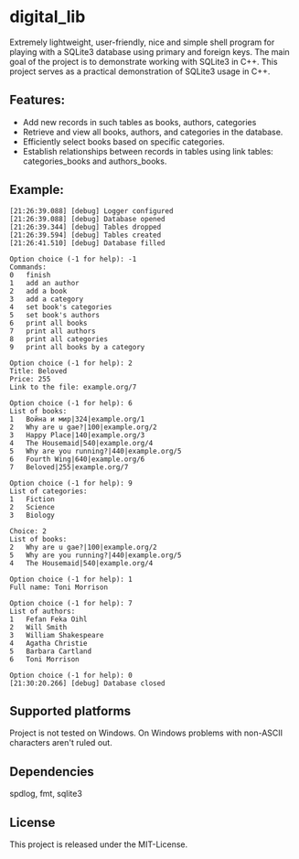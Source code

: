 # digital_lib
Extremely lightweight, user-friendly, nice and simple shell program for playing with a SQLite3 database using primary and foreign keys. 
The main goal of the project is to demonstrate working with SQLite3 in C++.
This project serves as a practical demonstration of SQLite3 usage in C++.


## Features: 
- Add new records in such tables as books, authors, categories
- Retrieve and view all books, authors, and categories in the database.
- Efficiently select books based on specific categories.
- Establish relationships between records in tables using link tables: categories_books and authors_books.


## Example:
```
[21:26:39.088] [debug] Logger configured
[21:26:39.088] [debug] Database opened
[21:26:39.344] [debug] Tables dropped
[21:26:39.594] [debug] Tables created
[21:26:41.510] [debug] Database filled

Option choice (-1 for help): -1
Commands:
0   finish
1   add an author
2   add a book
3   add a category
4   set book's categories
5   set book's authors
6   print all books
7   print all authors
8   print all categories
9   print all books by a category

Option choice (-1 for help): 2
Title: Beloved
Price: 255
Link to the file: example.org/7

Option choice (-1 for help): 6
List of books:
1   Война и мир|324|example.org/1
2   Why are u gae?|100|example.org/2
3   Happy Place|140|example.org/3
4   The Housemaid|540|example.org/4
5   Why are you running?|440|example.org/5
6   Fourth Wing|640|example.org/6
7   Beloved|255|example.org/7

Option choice (-1 for help): 9
List of categories:
1   Fiction
2   Science
3   Biology

Choice: 2
List of books:
2   Why are u gae?|100|example.org/2
5   Why are you running?|440|example.org/5
4   The Housemaid|540|example.org/4

Option choice (-1 for help): 1
Full name: Toni Morrison

Option choice (-1 for help): 7
List of authors:
1   Fefan Feka Oihl
2   Will Smith
3   William Shakespeare
4   Agatha Christie
5   Barbara Cartland
6   Toni Morrison

Option choice (-1 for help): 0
[21:30:20.266] [debug] Database closed
```


## Supported platforms
Project is not tested on Windows. On Windows problems with non-ASCII characters aren't ruled out.


## Dependencies
spdlog, fmt, sqlite3


## License
This project is released under the MIT-License.